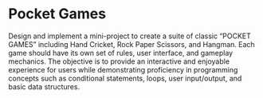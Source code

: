 # Pocket Games
Design and implement a mini-project to create a suite of classic “POCKET GAMES” including Hand Cricket, Rock Paper Scissors, and Hangman. Each game should have its own set of rules, user interface, and gameplay mechanics. The objective is to provide an interactive and enjoyable experience for users while demonstrating proficiency in programming concepts such as conditional statements, loops, user input/output, and basic data structures.
